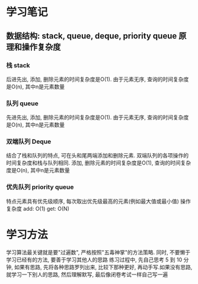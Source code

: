 # 学习笔记


## 数据结构: stack, queue, deque, priority queue 原理和操作复杂度

### 栈 stack

后进先出, 添加, 删除元素的时间复杂度是O(1). 由于元素无序, 查询的时间复杂度是O(n), 其中n是元素数量


### 队列 queue

先进先出, 添加, 删除元素的时间复杂度是O(1). 由于元素无序, 查询的时间复杂度是O(n), 其中n是元素数量


### 双端队列 Deque

结合了栈和队列的特点, 可在头和尾两端添加和删除元素. 双端队列的各项操作的时间复杂度和栈与队列相同. 添加, 删除元素的时间复杂度是O(1), 查询的时间复杂度是O(n), 其中n是元素数量


### 优先队列 priority queue

特点元素具有优先级顺序, 每次取出优先级最高的元素(例如最大值或最小值)
操作复杂度
add: O(1)
get: O(N)


# 学习方法


学习算法最关键就是要"过遍数", 严格按照"五毒神掌"的方法策略. 同时, 不要懒于学习已经有的方法, 要善于学习其他人的思路
练习过程中, 先自己思考 5 到 10 分钟, 如果有思路, 先将各种思路罗列出来, 比较下那种更好, 再动手写.如果没有思路, 就学习一下别人的思路, 然后理解默写, 最后像闭卷考试一样自己写一遍
